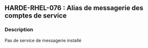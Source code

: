 ## HARDE-RHEL-076 : Alias de messagerie des comptes de service

### Description

Pas de service de messagerie installé

